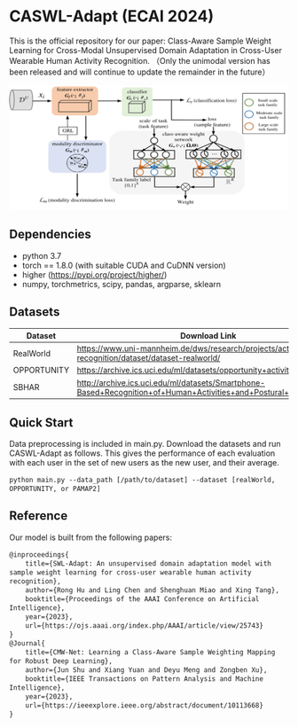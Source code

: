 # CASWL-Adapt (ECAI 2024)
This is the official repository for our paper: Class-Aware Sample Weight Learning for Cross-Modal Unsupervised Domain Adaptation in Cross-User Wearable Human Activity Recognition. （Only the unimodal version has been released and will continue to update the remainder in the future）

![CASWL-Adapt_framework](CASWL-Adapt.jpg)

## Dependencies
* python 3.7
* torch == 1.8.0 (with suitable CUDA and CuDNN version)
* higher (https://pypi.org/project/higher/)
* numpy, torchmetrics, scipy, pandas, argparse, sklearn

## Datasets

| Dataset | Download Link |
| -- | -- |
| RealWorld | https://www.uni-mannheim.de/dws/research/projects/activity-recognition/dataset/dataset-realworld/ |
| OPPORTUNITY | https://archive.ics.uci.edu/ml/datasets/opportunity+activity+recognition |
| SBHAR | http://archive.ics.uci.edu/ml/datasets/Smartphone-Based+Recognition+of+Human+Activities+and+Postural+Transitions |

## Quick Start

Data preprocessing is included in main.py. Download the datasets and run CASWL-Adapt as follows. This gives the performance of each evaluation with each user in the set of new users as the new user, and their average.
```
python main.py --data_path [/path/to/dataset] --dataset [realWorld, OPPORTUNITY, or PAMAP2] 
```

## Reference

Our model is built from the following papers:
```
@inproceedings{
    title={SWL-Adapt: An unsupervised domain adaptation model with sample weight learning for cross-user wearable human activity recognition},
    author={Rong Hu and Ling Chen and Shenghuan Miao and Xing Tang},
    booktitle={Proceedings of the AAAI Conference on Artificial Intelligence},
    year={2023},
    url={https://ojs.aaai.org/index.php/AAAI/article/view/25743}
}
@Journal{
    title={CMW-Net: Learning a Class-Aware Sample Weighting Mapping for Robust Deep Learning},
    author={Jun Shu and Xiang Yuan and Deyu Meng and Zongben Xu},
    booktitle={IEEE Transactions on Pattern Analysis and Machine Intelligence},
    year={2023},
    url={https://ieeexplore.ieee.org/abstract/document/10113668}
}

```
